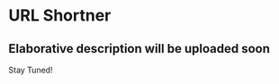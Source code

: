 <body>
<h1>URL Shortner</h1> 
<h2>Elaborative description will be uploaded soon</h2>
<p>Stay Tuned!</p>

</body>
